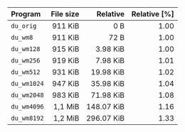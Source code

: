 | Program | File size | Relative | Relative [%] |
|:---|---:|---:|---:|
| `du_orig` | 911 KiB | 0 B | 1.00|
| `du_wm8` | 911 KiB | 72 B | 1.00 |
| `du_wm128` | 915 KiB | 3.98 KiB | 1.00 |
| `du_wm256` | 919 KiB | 7.98 KiB | 1.01 |
| `du_wm512` | 931 KiB | 19.98 KiB | 1.02 |
| `du_wm1024` | 947 KiB | 35.98 KiB | 1.04 |
| `du_wm2048` | 983 KiB | 71.98 KiB | 1.08 |
| `du_wm4096` | 1,1 MiB | 148.07 KiB | 1.16 |
| `du_wm8192` | 1,2 MiB | 296.07 KiB | 1.33 |

